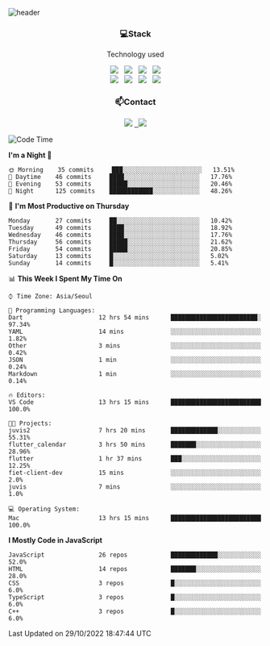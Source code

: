 ![header](https://capsule-render.vercel.app/api?type=waving&color=gradient&height=200&text=Che-ri&fontAlign=70&fontAlignY=40&animation=twinkling)

<h3 align="center">💻Stack</h3>
<p align="center">Technology used</p>
<div align="center"><img src="https://img.shields.io/badge/HTML5-e74c3c?style=flat-square&logo=HTML5&logoColor=white"></img> &nbsp <img src="https://img.shields.io/badge/CSS3-0A84FF?style=flat-square&logo=CSS3&logoColor=white"></img> &nbsp <img src="https://img.shields.io/badge/tailwind%2Dcss-06B6D4?style=flat-square&logo=tailwindcss&logoColor=white"/></a> &nbsp <img src="https://img.shields.io/badge/styled%2Dcomponents-DB7093?style=flat-square&logo=styled%2Dcomponents&logoColor=white"/></a>
<br><img src="https://img.shields.io/badge/JavaScript-FFCD11?style=flat-square&logo=JavaScript&logoColor=white"></img> &nbsp <img src="https://img.shields.io/badge/React-00BCF6?style=flat-square&logo=React&logoColor=white"></img> &nbsp <img src="https://img.shields.io/badge/Redux-764ABC?style=flat-square&logo=Redux&logoColor=white"/> &nbsp <img src="https://img.shields.io/badge/Zustand-582D3E?style=flat-square&logo=Zustand&logoColor=white"/></a></div> 

<h3 align="center">📫Contact</h3>
<div align="center"><a href="https://cheri.tistory.com/"><img src="https://img.shields.io/badge/Cheri-AD29B6?style=flat-square&logo=Tidal&logoColor=white"/></a> <a href="rnjs1135@gmail.com"> &nbsp <img src="https://img.shields.io/badge/Gmail-EA4335?style=flat-square&logo=Gmail&logoColor=white"/></a></div>

<!--START_SECTION:waka-->
![Code Time](http://img.shields.io/badge/Code%20Time-1%2C648%20hrs%2040%20mins-blue)

**I'm a Night 🦉** 

```text
🌞 Morning    35 commits     ███░░░░░░░░░░░░░░░░░░░░░░   13.51% 
🌆 Daytime    46 commits     ████░░░░░░░░░░░░░░░░░░░░░   17.76% 
🌃 Evening    53 commits     █████░░░░░░░░░░░░░░░░░░░░   20.46% 
🌙 Night      125 commits    ████████████░░░░░░░░░░░░░   48.26%

```
📅 **I'm Most Productive on Thursday** 

```text
Monday       27 commits     ██░░░░░░░░░░░░░░░░░░░░░░░   10.42% 
Tuesday      49 commits     ████░░░░░░░░░░░░░░░░░░░░░   18.92% 
Wednesday    46 commits     ████░░░░░░░░░░░░░░░░░░░░░   17.76% 
Thursday     56 commits     █████░░░░░░░░░░░░░░░░░░░░   21.62% 
Friday       54 commits     █████░░░░░░░░░░░░░░░░░░░░   20.85% 
Saturday     13 commits     █░░░░░░░░░░░░░░░░░░░░░░░░   5.02% 
Sunday       14 commits     █░░░░░░░░░░░░░░░░░░░░░░░░   5.41%

```


📊 **This Week I Spent My Time On** 

```text
⌚︎ Time Zone: Asia/Seoul

💬 Programming Languages: 
Dart                     12 hrs 54 mins      ████████████████████████░   97.34% 
YAML                     14 mins             ░░░░░░░░░░░░░░░░░░░░░░░░░   1.82% 
Other                    3 mins              ░░░░░░░░░░░░░░░░░░░░░░░░░   0.42% 
JSON                     1 min               ░░░░░░░░░░░░░░░░░░░░░░░░░   0.24% 
Markdown                 1 min               ░░░░░░░░░░░░░░░░░░░░░░░░░   0.14%

🔥 Editors: 
VS Code                  13 hrs 15 mins      █████████████████████████   100.0%

🐱‍💻 Projects: 
juvis2                   7 hrs 20 mins       █████████████░░░░░░░░░░░░   55.31% 
flutter_calendar         3 hrs 50 mins       ███████░░░░░░░░░░░░░░░░░░   28.96% 
flutter                  1 hr 37 mins        ███░░░░░░░░░░░░░░░░░░░░░░   12.25% 
fiet-client-dev          15 mins             ░░░░░░░░░░░░░░░░░░░░░░░░░   2.0% 
juvis                    7 mins              ░░░░░░░░░░░░░░░░░░░░░░░░░   1.0%

💻 Operating System: 
Mac                      13 hrs 15 mins      █████████████████████████   100.0%

```

**I Mostly Code in JavaScript** 

```text
JavaScript               26 repos            █████████████░░░░░░░░░░░░   52.0% 
HTML                     14 repos            ███████░░░░░░░░░░░░░░░░░░   28.0% 
CSS                      3 repos             █░░░░░░░░░░░░░░░░░░░░░░░░   6.0% 
TypeScript               3 repos             █░░░░░░░░░░░░░░░░░░░░░░░░   6.0% 
C++                      3 repos             █░░░░░░░░░░░░░░░░░░░░░░░░   6.0%

```



 Last Updated on 29/10/2022 18:47:44 UTC
<!--END_SECTION:waka-->
